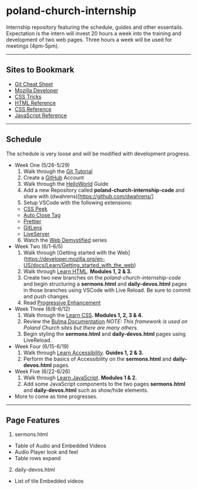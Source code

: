 # poland-church-internship
Internship repository featuring the schedule, guides and other essentails. Expectation is the intern will invest 20 hours a week into the training and development of two web pages. Three hours a week will be used for meetings (4pm-5pm).


---

## Sites to Bookmark
- [Git Cheat Sheet](https://www.atlassian.com/git/tutorials/atlassian-git-cheatsheet)
- [Mozilla Developer](https://developer.mozilla.org/en-US/)
- [CSS Tricks](https://css-tricks.com/)
- [HTML Reference](https://developer.mozilla.org/en-US/docs/Web/HTML/Element)
- [CSS Reference](https://developer.mozilla.org/en-US/docs/Web/CSS/Reference)
- [JavaScript Reference](https://developer.mozilla.org/en-US/docs/Web/JavaScript/Reference)

---

## Schedule
The schedule is very loose and will be modified with development progress.
- Week One (5/26-5/29)
  1. Walk through the [Git Tutorial](https://www.atlassian.com/git/tutorials/what-is-version-control)
  2. Create a [GitHub](https://github.com) Account
  3. Walk through the [HelloWorld](https://guides.github.com/activities/hello-world/) Guide
  4. Add a new Repository called **poland-church-internship-code** and share with (dwahrens)[https://github.com/dwahrens/]
  5. Setup VSCode with the following extensions:
    - [CSS Peek](https://marketplace.visualstudio.com/items?itemName=pranaygp.vscode-css-peek)
    - [Auto Close Tag](https://marketplace.visualstudio.com/items?itemName=formulahendry.auto-close-tag)
    - [Prettier](https://marketplace.visualstudio.com/items?itemName=esbenp.prettier-vscode)
    - [GitLens](https://marketplace.visualstudio.com/items?itemName=eamodio.gitlens)
    - [LiveServer](https://marketplace.visualstudio.com/items?itemName=ritwickdey.LiveServer)
  6. Watch the [Web Demystified](https://www.youtube.com/playlist?list=PLo3w8EB99pqLEopnunz-dOOBJ8t-Wgt2g) series
- Week Two (6/1-6/5)
  1. Walk through [Getting started with the Web] (https://developer.mozilla.org/en-US/docs/Learn/Getting_started_with_the_web)
  2. Walk through [Learn HTML](https://developer.mozilla.org/en-US/docs/Learn/HTML). **Modules 1, 2 & 3.**
  3. Create two new branches on the *poland-church-internship-code* and begin structuring a **sermons.html** and **daily-devos.html** pages in those branches using VSCode with Live Reload. Be sure to commit and push changes.
  4. Read [Progressive Enhancement](https://www.freecodecamp.org/news/what-is-progressive-enhancement-and-why-it-matters-e80c7aaf834a/)
- Week Three (6/8-6/12)
  1. Walk through the [Learn CSS](https://developer.mozilla.org/en-US/docs/Learn/CSS). **Modules 1, 2, 3 & 4.**
  2. Review the [Bulma Documentation](https://bulma.io/documentation/) *NOTE: This framework is used on Poland Church sites but there are many others.*
  3. Begin styling the **sermons.html** and **daily-devos.html** pages using LiveReload.
- Week Four (6/15-6/19)
  1. Walk through [Learn Accessibility](https://developer.mozilla.org/en-US/docs/Learn/Accessibility). **Guides 1, 2 & 3.**
  2. Perform the basics of Accessibility on the **sermons.html** and **daily-devos.html** pages.
- Week Five (6/22-6/26)
  1. Walk through [Learn JavaScript](https://developer.mozilla.org/en-US/docs/Learn/JavaScript). **Modules 1 & 2.**
  2. Add some JavaScript components to the two pages **sermons.html** and **daily-devos.html** such as show/hide elements.
- More to come as time progresses.

---

## Page Features
1. sermons.html
  - Table of Audio and Embedded Videos
  - Audio Player look and feel
  - Table rows expand
2. daily-devos.html
  - List of tile Embedded videos

